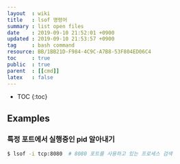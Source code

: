 ```yaml
---
layout  : wiki
title   : lsof 명령어
summary : list open files
date    : 2019-09-10 21:52:01 +0900
updated : 2019-09-10 21:53:57 +0900
tag     : bash command
resource: BB/1BB21D-F984-4C9C-A7B8-53F804ED06C4
toc     : true
public  : true
parent  : [[cmd]]
latex   : false
---
```

* TOC
{:toc}

## Examples
### 특정 포트에서 실행중인 pid 알아내기

```sh
$ lsof -i tcp:8080  # 8080 포트를 사용하고 있는 프로세스 검색
```
